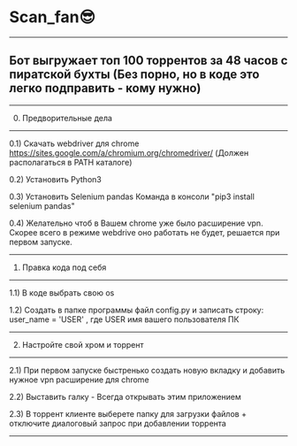 # Scan_fan😎
-------------------------------------------------------------------------------------------------------
Бот выгружает топ 100 торрентов за 48 часов с пиратской бухты
(Без порно, но в коде это легко подправить - кому нужно)
-------------------------------------------------------------------------------------------------------

-------------------------------------------------------------------------------------------------------
0) Предворительные дела
---

0.1) Скачать webdriver для chrome 
https://sites.google.com/a/chromium.org/chromedriver/
(Должен располагаться в PATH каталоге)

0.2) Установить Python3 

0.3) Установить Selenium pandas
Команда в консоли "pip3 install selenium pandas"

0.4) Желательно чтоб в Вашем chrome уже было расширение vpn.
Скорее всего в режиме webdrive оно работать не будет, решается при первом запуске.


-------------------------------------------------------------------------------------------------------
1) Правка кода под себя
---

1.1) В коде выбрать свою оs

1.2) Создать в папке программы файл config.py и записать строку:
user_name = 'USER'
, где USER имя вашего пользователя ПК


-------------------------------------------------------------------------------------------------------
2) Настройте свой хром и торрент
---

2.1) При первом запуске быстренько создать новую вкладку и добавить нужное vpn расширение для chrome

2.2) Выставить галку - Всегда открывать этим приложением

2.3) В торрент клиенте выберете папку для загрузки файлов + отключите диалоговый запрос при добавлении торрента

-------------------------------------------------------------------------------------------------------
